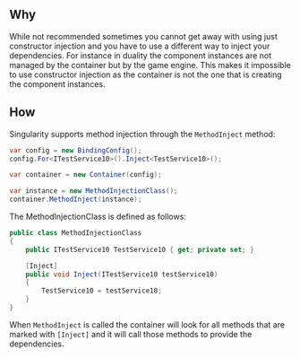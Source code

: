 ## Why
While not recommended sometimes you cannot get away with using just constructor injection and you have to use a different way to inject your dependencies. 
For instance in duality the component instances are not managed by the container but by the game engine. This makes it impossible to use constructor injection as the container is not the one that is creating the component instances.

## How
Singularity supports method injection through the `MethodInject` method:
```cs
var config = new BindingConfig();
config.For<ITestService10>().Inject<TestService10>();

var container = new Container(config);

var instance = new MethodInjectionClass();
container.MethodInject(instance);
```

The MethodInjectionClass is defined as follows:
```cs
public class MethodInjectionClass
{
    public ITestService10 TestService10 { get; private set; }

    [Inject]
    public void Inject(ITestService10 testService10)
    {
        TestService10 = testService10;
    }
}
```

When `MethodInject` is called the container will look for all methods that are marked with `[Inject]` and it will call those methods to provide the dependencies.